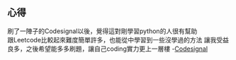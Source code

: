 ## 心得
刷了一陣子的Codesignal以後，覺得這對剛學習python的人很有幫助 <br/>
跟Leetcode比較起來難度簡單許多，也能從中學習到一些沒學過的方法
讓我受益良多，之後希望能多多刷題，讓自己coding實力更上一層樓
-[Codesignal](https://app.codesignal.com/profile/%E5%AE%89%E5%82%91_%E9%84%AD)
